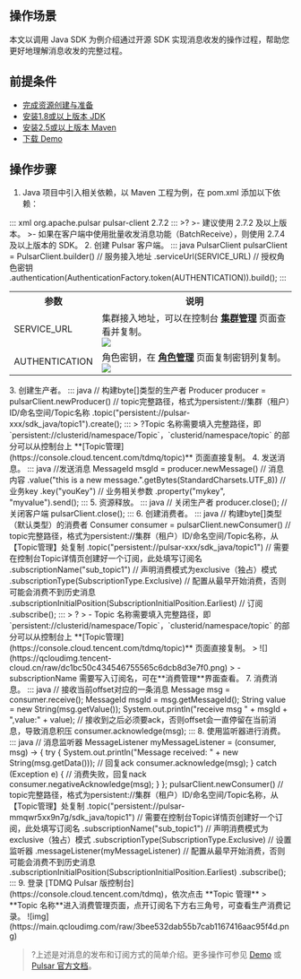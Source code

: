 ## 操作场景

本文以调用 Java SDK 为例介绍通过开源 SDK 实现消息收发的操作过程，帮助您更好地理解消息收发的完整过程。

## 前提条件

- [完成资源创建与准备](https://cloud.tencent.com/document/product/1179/44814)
- [安装1.8或以上版本 JDK](https://www.oracle.com/java/technologies/javase-downloads.html)
- [安装2.5或以上版本 Maven](http://maven.apache.org/download.cgi#)
- [下载 Demo](https://tdmq-document-1306598660.cos.ap-nanjing.myqcloud.com/%E5%85%AC%E6%9C%89%E4%BA%91demo/pulsar/tcp/tdmq-pulsar-java-sdk-demo.zip)

## 操作步骤

1. Java 项目中引入相关依赖，以 Maven 工程为例，在 pom.xml 添加以下依赖：
<dx-codeblock>
:::  xml
 <dependency>
		 <groupId>org.apache.pulsar</groupId>
		 <artifactId>pulsar-client</artifactId>
		 <version>2.7.2</version>
 </dependency>
:::
</dx-codeblock>
>? 
>- 建议使用 2.7.2 及以上版本。
>- 如果在客户端中使用批量收发消息功能（BatchReceive），则使用 2.7.4 及以上版本的 SDK。
2. 创建 Pulsar 客户端。
<dx-codeblock>
:::  java
    PulsarClient pulsarClient = PulsarClient.builder()
                   // 服务接入地址
                   .serviceUrl(SERVICE_URL)
                   // 授权角色密钥
                   .authentication(AuthenticationFactory.token(AUTHENTICATION)).build();
:::
</dx-codeblock>
<table>
<tr>
<th>参数	</th>
<th>说明</th>
</tr>
<tr>
<td>SERVICE_URL</td>
<td>集群接入地址，可以在控制台 <a href = "https://console.cloud.tencent.com/tdmq/cluster"><b>集群管理</b></a> 页面查看并复制。<br><img src = "https://qcloudimg.tencent-cloud.cn/raw/1221f6b1be8ad150a6544a3f9394a8eb.png"></td>
</tr>
<tr>
<td>AUTHENTICATION</td>
<td>	角色密钥，在 <a href = "https://console.cloud.tencent.com/tdmq/role"><b>角色管理</b></a> 页面复制密钥列复制。<br><img src = "https://qcloudimg.tencent-cloud.cn/raw/fe61f06117eb0aaf85974545e72e1637.png"></td>
</tr>
</table>
3. 创建生产者。
<dx-codeblock>
:::  java
   // 构建byte[]类型的生产者
   Producer<byte[]> producer = pulsarClient.newProducer()
       // topic完整路径，格式为persistent://集群（租户）ID/命名空间/Topic名称
       .topic("persistent://pulsar-xxx/sdk_java/topic1").create();
:::
</dx-codeblock>
> ?Topic 名称需要填入完整路径，即 `persistent://clusterid/namespace/Topic`，`clusterid/namespace/topic` 的部分可以从控制台上 **[Topic管理](https://console.cloud.tencent.com/tdmq/topic)** 页面直接复制。
4. 发送消息。
<dx-codeblock>
:::  java
   //发送消息
   MessageId msgId = producer.newMessage()
       // 消息内容
       .value("this is a new message.".getBytes(StandardCharsets.UTF_8))
       // 业务key
       .key("youKey")
       // 业务相关参数
       .property("mykey", "myvalue").send();
:::
</dx-codeblock>
5. 资源释放。
<dx-codeblock>
:::  java
   // 关闭生产者
   producer.close();
   // 关闭客户端
   pulsarClient.close();
:::
</dx-codeblock>
6. 创建消费者。
<dx-codeblock>
:::  java
   // 构建byte[]类型（默认类型）的消费者
   Consumer<byte[]> consumer = pulsarClient.newConsumer()
       // topic完整路径，格式为persistent://集群（租户）ID/命名空间/Topic名称，从【Topic管理】处复制
       .topic("persistent://pulsar-xxx/sdk_java/topic1")
       // 需要在控制台Topic详情页创建好一个订阅，此处填写订阅名
       .subscriptionName("sub_topic1")
       // 声明消费模式为exclusive（独占）模式
       .subscriptionType(SubscriptionType.Exclusive)
       // 配置从最早开始消费，否则可能会消费不到历史消息
       .subscriptionInitialPosition(SubscriptionInitialPosition.Earliest)
       // 订阅
       .subscribe();
:::
</dx-codeblock>
> ?
> - Topic 名称需要填入完整路径，即 `persistent://clusterid/namespace/Topic`，`clusterid/namespace/topic` 的部分可以从控制台上 **[Topic管理](https://console.cloud.tencent.com/tdmq/topic)** 页面直接复制。
>   ![](https://qcloudimg.tencent-cloud.cn/raw/dc1bc50c434546755565c6dcb8d3e7f0.png)
> - subscriptionName 需要写入订阅名，可在**消费管理**界面查看。
7. 消费消息。
<dx-codeblock>
:::  java
   // 接收当前offset对应的一条消息
   Message<byte[]> msg = consumer.receive();
   MessageId msgId = msg.getMessageId();
   String value = new String(msg.getValue());
   System.out.println("receive msg " + msgId + ",value:" + value);
   // 接收到之后必须要ack，否则offset会一直停留在当前消息，导致消息积压
   consumer.acknowledge(msg);
:::
</dx-codeblock>
8. 使用监听器进行消费。
<dx-codeblock>
:::  java
   // 消息监听器
   MessageListener<byte[]> myMessageListener = (consumer, msg) -> {
       try {
           System.out.println("Message received: " + new String(msg.getData()));
           // 回复ack
           consumer.acknowledge(msg);
       } catch (Exception e) {
           // 消费失败，回复nack
           consumer.negativeAcknowledge(msg);
       }
   };
   pulsarClient.newConsumer()
       // topic完整路径，格式为persistent://集群（租户）ID/命名空间/Topic名称，从【Topic管理】处复制
       .topic("persistent://pulsar-mmqwr5xx9n7g/sdk_java/topic1")
       // 需要在控制台Topic详情页创建好一个订阅，此处填写订阅名
       .subscriptionName("sub_topic1")
       // 声明消费模式为exclusive（独占）模式
       .subscriptionType(SubscriptionType.Exclusive)
       // 设置监听器
       .messageListener(myMessageListener)
       // 配置从最早开始消费，否则可能会消费不到历史消息
       .subscriptionInitialPosition(SubscriptionInitialPosition.Earliest)
       .subscribe();
:::
</dx-codeblock>
9. 登录 [TDMQ Pulsar 版控制台](https://console.cloud.tencent.com/tdmq)，依次点击 **Topic 管理** > **Topic 名称**进入消费管理页面，点开订阅名下方右三角号，可查看生产消费记录。
![img](https://main.qcloudimg.com/raw/3bee532dab55b7cab1167416aac95f4d.png)

>?上述是对消息的发布和订阅方式的简单介绍。更多操作可参见 [Demo](https://tdmq-document-1306598660.cos.ap-nanjing.myqcloud.com/%E5%85%AC%E6%9C%89%E4%BA%91demo/pulsar/tcp/tdmq-pulsar-java-sdk-demo.zip) 或 [Pulsar 官方文档](https://pulsar.apache.org/docs/en/client-libraries-java/)。
